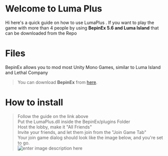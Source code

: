 # Welcome to Luma Plus

Hi here's a quick guide on how to use LumaPlus . If you want to play the game with more than 4 people by using **BepinEx 5.6 and Luma Island** that can be downloaded from the Repo


# Files

BepinEx allows you to mod most Unity Mono Games, similar to Luma Island and Lethal Company

> You can download **BepinEx** from    [here](https://www.nexusmods.com/lumaisland/mods/7).


# How to install

> Follow the guide on the link above <br/>
> Put the LumaPlus.dll inside the BepinEx/plugins Folder <br/>
> Host the lobby, make it "All Friends" <br/>
> Invite your friends, and let them join from the "Join Game Tab" <br/>
> Your join game dialog should look like the image below, and you're set to go. <br/>
![enter image description here](https://i.imgur.com/hAuHxbC.png)
